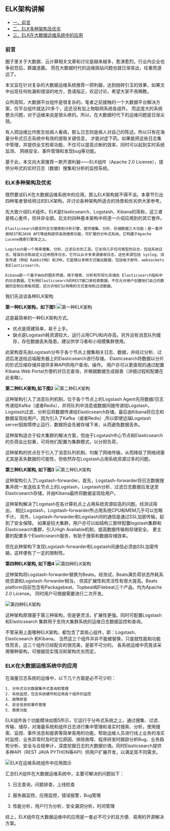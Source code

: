 ## ELK架构讲解

- [一、前言](#前言)
- [二、ELK多种架构及优劣](#elk多种架构及优劣)
- [三、ELK在大数据运维系统中的应用](#ELK在大数据运维系统中的应用)

### 前言
圈子里关于大数据、云计算相关文章和讨论是越来越多，愈演愈烈。行业内企业也争前恐后，群雄逐鹿。
而在大数据时代的运维挑站问题也就日渐突出，任重而道远了。

本文旨在针对复杂的大数据运维系统推荐一把利器，达到抛砖引玉的效果，如果文中出现任何纰漏和错误的地方，恳请指正，欢迎讨论，希望大家不吝赐教。

众所周知，大数据平台组件是很复杂的。笔者之前接触的一个大数据平台解决方案，仅平台组件就达20多个，这还没有加上物联网系统各组件。
而这庞大的系统整合问题，对于运维来说是很头疼的。所以，在大数据时代下的运维问题是日渐尖锐。

有人把运维比作医生给病人看病，那么日志则是病人对自己的陈述。所以只有在海量分布式日志系统中有效的提取关键信息，
才能对症下药。如果能把这些日志集中管理，并提供全文检索功能，不仅可以提高诊断的效率，同时可以起到实时系统监测、
网络安全、事件管理和发现bug等功能。

基于此，本文向大家推荐一款开源利器——ELK组件（Apache 2.0 License），提供分布式的实时日志（数据）搜集和分析的监控系统。

### ELK多种架构及优劣

既然要谈ELK在大数据运维系统中的应用，那么ELK架构就不得不谈。本章节引出四种笔者曾经用过的ELK架构，并讨论各种架构所适合的场景和优劣供大家参考。

先大致介绍ELK组件。ELK是Elasticsearch、Logstash、Kibana的简称，这三者是核心套件，但并非全部。后文的四种基本架构中将逐一介绍应用到的其它套件。

    Elasticsearch是实时全文搜索和分析引擎，提供搜集、分析、存储数据三大功能；是一套开放REST和JAVA API等结构提供高效搜索功能，可扩展的分布式系统。它构建于Apache Lucene搜索引擎库之上。
    
    Logstash是一个用来搜集、分析、过滤日志的工具。它支持几乎任何类型的日志，包括系统日志、错误日志和自定义应用程序日志。它可以从许多来源接收日志，这些来源包括 syslog、消息传递（例如 RabbitMQ）和JMX，它能够以多种方式输出数据，包括电子邮件、websockets和Elasticsearch。
    
    Kibana是一个基于Web的图形界面，用于搜索、分析和可视化存储在 Elasticsearch指标中的日志数据。它利用Elasticsearch的REST接口来检索数据，不仅允许用户创建他们自己的数据的定制仪表板视图，还允许他们以特殊的方式查询和过滤数据。


我们先谈谈各种ELK架构

**第一种ELK架构，如下图1**
![第一种ELK架构](https://img-blog.csdn.net/20160205205319501)

这是最简单的一种ELK架构方式。
- 优点是搭建简单，易于上手。
- 缺点是Logstash耗资源较大，运行占用CPU和内存高。另外没有消息队列缓存，存在数据丢失隐患。建议供学习者和小规模集群使用。

此架构首先由Logstash分布于各个节点上搜集相关日志、数据，并经过分析、过滤后发送给远端服务器上的Elasticsearch进行存储。
Elasticsearch将数据以分片的形式压缩存储并提供多种API供用户查询，操作。
用户亦可以更直观的通过配置Kibana Web Portal方便的对日志查询，并根据数据生成报表（详细过程和配置在此省略）。


**第二种ELK架构,如下图2**
![第二种ELK架构](https://img-blog.csdn.net/20160205205412035)

这种架构引入了消息队列机制，位于各个节点上的Logstash Agent先将数据/日志传递给Kafka（或者Redis），并将队列中消息或数据间接传递给Logstash，Logstash过滤、分析后将数据传递给Elasticsearch存储。最后由Kibana将日志和数据呈现给用户。因为引入了Kafka（或者Redis）,所以即使远端Logstash server因故障停止运行，数据将会先被存储下来，从而避免数据丢失。

这种架构适合于较大集群的解决方案，但由于Logstash中心节点和Elasticsearch的负荷会比较重，可将他们配置为集群模式，以分担负荷，

这种架构的优点在于引入了消息队列机制，均衡了网络传输，从而降低了网络闭塞尤其是丢失数据的可能性，但依然存在Logstash占用系统资源过多的问题。


**第三种ELK架构, 如下图3**
![第三种ELK架构](https://img-blog.csdn.net/20160205205519785)

这种架构引入了Logstash-forwarder。首先，Logstash-forwarder将日志数据搜集并统一发送给主节点上的Logstash，Logstash分析、过滤日志数据后发送至Elasticsearch存储，并由Kibana最终将数据呈现给用户。

这种架构解决了Logstash在各计算机点上占用系统资源较高的问题。经测试得出，
相比Logstash，Logstash-forwarder所占用系统CPU和MEM几乎可以忽略不计。
另外，Logstash-forwarder和Logstash间的通信是通过SSL加密传输，起到了安全保障。
如果是较大集群，用户亦可以如结构三那样配置logstash集群和Elasticsearch集群，引入High Available机制，提高数据传输和存储安全。
更主要的配置多个Elasticsearch服务，有助于搜索和数据存储效率。

但在此种架构下发现Logstash-forwarder和Logstash间通信必须由SSL加密传输，这样便有了一定的限制性。


**第四种ELK架构, 如下图4**
![第四种ELK架构](https://img-blog.csdn.net/20160205205555801)

这种架构将Logstash-forwarder替换为Beats。经测试，Beats满负荷状态所耗系统资源和Logstash-forwarder相当，
但其扩展性和灵活性有很大提高。Beats platform目前包含有Packagebeat、Topbeat和Filebeat三个产品，均为Apache 2.0 License。
同时用户可根据需要进行二次开发。

![第四种ELK架构](https://img-blog.csdn.net/20160205205555801)

这种架构原理基于第三种架构，但是更灵活，扩展性更强。同时可配置Logstash 和Elasticsearch 集群用于支持大集群系统的运维日志数据监控和查询。

不管采用上面哪种ELK架构，都包含了其核心组件，即：Logstash、Elasticsearch 和Kibana。
当然这三个组件并非不能被替换，只是就性能和功能性而言，这三个组件已经配合的很完美，是密不可分的。
各系统运维中究竟该采用哪种架构，可根据现实情况和架构优劣而定。

### ELK在大数据运维系统中的应用
在海量日志系统的运维中，以下几个方面是必不可少的：

    1. 分布式日志数据集中式查询和管理
    2. 系统监控，包含系统硬件和应用各个组件的监控
    3. 故障排查
    4. 安全信息和事件管理
    5. 报表功能

ELK组件各个功能模块如图5所示，它运行于分布式系统之上，通过搜集、过滤、传输、储存，对海量系统和组件日志进行集中管理和准实时搜索、分析，使用搜索、监控、事件消息和报表等简单易用的功能，帮助运维人员进行线上业务的准实时监控、业务异常时及时定位原因、排除故障、程序研发时跟踪分析Bug、业务趋势分析、安全与合规审计，深度挖掘日志的大数据价值。同时Elasticsearch提供多种API（REST JAVA PYTHON等API）供用户扩展开发，以满足其不同需求。

![ELK在运维系统组件中应用图示](https://img-blog.csdn.net/20160205205702084)


汇总ELK组件在大数据运维系统中，主要可解决的问题如下：

1. 日志查询，问题排查，上线检查

2. 服务器监控，应用监控，错误报警，Bug管理

3. 性能分析，用户行为分析，安全漏洞分析，时间管理

综上，ELK组件在大数据运维中的应用是一套必不可少的且方便、易用的开源解决方案。

